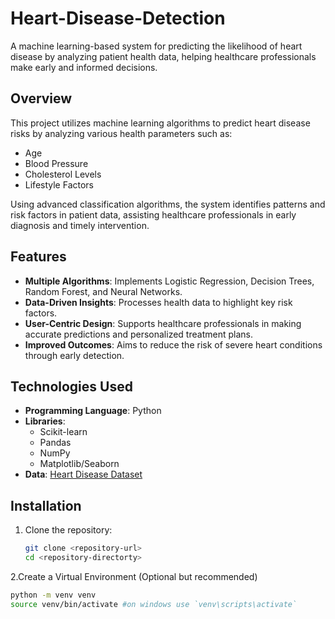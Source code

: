 # Heart-Disease-Detection

A machine learning-based system for predicting the likelihood of heart disease by analyzing patient health data, helping healthcare professionals make early and informed decisions.

## Overview

This project utilizes machine learning algorithms to predict heart disease risks by analyzing various health parameters such as:
- Age
- Blood Pressure
- Cholesterol Levels
- Lifestyle Factors

Using advanced classification algorithms, the system identifies patterns and risk factors in patient data, assisting healthcare professionals in early diagnosis and timely intervention.

## Features

- **Multiple Algorithms**: Implements Logistic Regression, Decision Trees, Random Forest, and Neural Networks.
- **Data-Driven Insights**: Processes health data to highlight key risk factors.
- **User-Centric Design**: Supports healthcare professionals in making accurate predictions and personalized treatment plans.
- **Improved Outcomes**: Aims to reduce the risk of severe heart conditions through early detection.

## Technologies Used

- **Programming Language**: Python
- **Libraries**: 
  - Scikit-learn
  - Pandas
  - NumPy
  - Matplotlib/Seaborn
- **Data**: [Heart Disease Dataset](heart-disease.csv)

## Installation

1. Clone the repository:
   ```bash
   git clone <repository-url>
   cd <repository-directorty>

2.Create a Virtual Environment (Optional but recommended)
  ```bash
  python -m venv venv
  source venv/bin/activate #on windows use `venv\scripts\activate`



